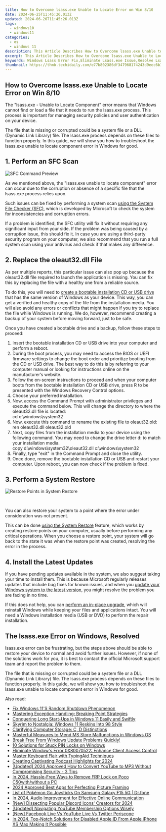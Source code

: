 ```yaml
---
title: How to Overcome lsass.exe Unable to Locate Error on Win 8/10
date: 2024-06-25T11:45:26.013Z
updated: 2024-06-26T11:45:26.013Z
tags:
  - windows10
  - windows11
categories:
  - os
  - windows 11
description: This Article Describes How to Overcome lsass.exe Unable to Locate Error on Win 8/10
excerpt: This Article Describes How to Overcome lsass.exe Unable to Locate Error on Win 8/10
keywords: Windows Lsass Error Fix,Eliminate Lsass.exe Issue,Resolve Lsass Error WIN 8/10,Overcoming lsass.exe Failure,Addressing Win 8 Lsass Error,Remedy Lsass.exe Not Found,Tackling Lsass.exe Locate Error
thumbnail: https://thmb.techidaily.com/e77b802386df347968174243d9eec6b1ff5aaa13a757fb94ecaebe8d1775e8b5.jpg
---
```


## How to Overcome lsass.exe Unable to Locate Error on Win 8/10

 The "lsass.exe - Unable to Locate Component" error means that Windows cannot find or load a file that it needs to run the lsass.exe process. This process is important for managing security policies and user authentication on your device.

 The file that is missing or corrupted could be a system file or a DLL (Dynamic Link Library) file. The lsass.exe process depends on these files to function properly. In this guide, we will show you how to troubleshoot the lsass.exe unable to locate component error in Windows for good.

## 1\. Perform an SFC Scan

![SFC Command Preview](https://static1.makeuseofimages.com/wordpress/wp-content/uploads/2023/06/sfc-command-preview.jpg)

 As we mentioned above, the "lsass.exe unable to locate component" error can occur due to the corruption or absence of a specific file that the lsass.exe process relies upon.

 Such issues can be fixed by performing a system scan [using the System File Checker (SFC)](https://www.makeuseof.com/system-file-checker-sfc-windows/), which is developed by Microsoft to check the system for inconsistencies and corruption errors.

 If a problem is identified, the SFC utility will fix it without requiring any significant input from your side. If the problem was being caused by a corruption issue, this should fix it. In case you are using a third-party security program on your computer, we also recommend that you run a full system scan using your antivirus and check if that makes any difference.

## 2\. Replace the oleaut32.dll File

 As per multiple reports, this particular issue can also pop up because the oleaut32.dll file required to launch the application is missing. You can fix this by replacing the file with a healthy one from a reliable source.

 To do this, you will need to [create a bootable installation CD or USB drive](https://www.makeuseof.com/windows-11-create-bootable-usb-drive/) that has the same version of Windows as your device. This way, you can get a verified and healthy copy of the file from the installation media. You will also avoid any errors or conflicts that might happen if you try to replace the file while Windows is running. We do, however, recommend creating a backup of your system before moving forward, just to be safe.

 Once you have created a bootable drive and a backup, follow these steps to proceed:

1. Insert the bootable installation CD or USB drive into your computer and perform a reboot.
2. During the boot process, you may need to access the BIOS or UEFI firmware settings to change the boot order and prioritize booting from the CD or USB drive. The best way to do this is by referring to your computer manual or looking for instructions online on the manufacturer’s website.
3. Follow the on-screen instructions to proceed and when your computer boots from the bootable installation CD or USB drive, press R to be presented with the Windows Recovery Control options.
4. Choose your preferred installation.
5. Now, access the Command Prompt with administrator privileges and execute the command below. This will change the directory to where the oleaut32.dll file is located:  
cd c:\windows\system32
6. Now, execute this command to rename the existing file to oleaut32.old:  
ren oleaut32.dll oleaut32.old
7. Next, copy files from the installation media to your device using the following command. You may need to change the drive letter d: to match your installation media.  
​​​​​​​​​​​​​​copy d:\windows\system32\oleaut32.dll c:\windows\system32
8. Finally, type "exit" in the Command Prompt and close the utility.
9. Once done, remove the bootable installation CD or USB and restart your computer. Upon reboot, you can now check if the problem is fixed.

## 3\. Perform a System Restore

![Restore Points in System Restore](https://static1.makeuseofimages.com/wordpress/wp-content/uploads/2023/06/restore-points-in-system-restore.jpg)

 ​​​​​​​

 You can also restore your system to a point where the error under consideration was not present.

 This can be done [using the System Restore](https://www.makeuseof.com/use-system-restore-windows/) feature, which works by creating restore points on your computer, usually before performing any critical operations. When you choose a restore point, your system will go back to the state it was when the restore point was created, resolving the error in the process.

## 4\. Install the Latest Updates

 If you have pending updates available in the system, we also suggest taking your time to install them. This is because Microsoft regularly releases updates that include bug fixes for known issues, and when you [update your Windows system to the latest version](https://www.makeuseof.com/tag/update-windows-software-guide/), you might resolve the problem you are facing in no time.

 If this does not help, you can [perform an in-place upgrade](https://www.makeuseof.com/in-place-upgrade-windows-11/), which will reinstall Windows while keeping your files and applications intact. You will need a Windows installation media (USB or DVD) to perform the repair installation.

## The lsass.exe Error on Windows, Resolved

 Isass.exe error can be frustrating, but the steps above should be able to restore your device to normal and avoid further issues. However, if none of the solutions work for you, it is best to contact the official Microsoft support team and report the problem to them.

 The file that is missing or corrupted could be a system file or a DLL (Dynamic Link Library) file. The lsass.exe process depends on these files to function properly. In this guide, we will show you how to troubleshoot the lsass.exe unable to locate component error in Windows for good.

<span class="atpl-alsoreadstyle">Also read:</span>
<div><ul>
<li><a href="https://win11.techidaily.com/fix-windows-11s-random-shutdown-phenomenon/"><u>Fix Windows 11'S Random Shutdown Phenomenon</u></a></li>
<li><a href="https://win11.techidaily.com/mastering-exception-handling-breaking-point-strategies/"><u>Mastering Exception Handling: Breaking Point Strategies</u></a></li>
<li><a href="https://win11.techidaily.com/conquering-long-start-ups-in-windows-11-easily-and-swiftly/"><u>Conquering Long Start-Ups in Windows 11 Easily and Swiftly</u></a></li>
<li><a href="https://win11.techidaily.com/skyrim-to-nostalgia-windows-11-reskins-into-98-style/"><u>Skyrim to Nostalgia: Windows 11 Reskins Into 98 Style</u></a></li>
<li><a href="https://win11.techidaily.com/clarifying-computer-storage-c-d-distinctions/"><u>Clarifying Computer Storage: C, D Distinctions</u></a></li>
<li><a href="https://win11.techidaily.com/masterful-measures-to-mend-ms-store-malfunctions-in-windows-os/"><u>Masterful Measures to Mend MS Store Malfunctions in Windows OS</u></a></li>
<li><a href="https://win11.techidaily.com/1719313088233-break-free-from-windows-update-problems-quickly/"><u>Break Free From Windows Update Problems Quickly!</u></a></li>
<li><a href="https://win11.techidaily.com/10-solutions-for-stuck-pin-locks-on-windows/"><u>10 Solutions for Stuck PIN Locks on Windows</u></a></li>
<li><a href="https://win11.techidaily.com/eliminate-windows-error-0x80070522-enhance-client-access-control/"><u>Eliminate Window's Error 0X80070522: Enhance Client Access Control</u></a></li>
<li><a href="https://win11.techidaily.com/master-keyboard-flair-with-typingaid-techniques/"><u>Master Keyboard Flair with TypingAid Techniques</u></a></li>
<li><a href="https://extra-lessons.techidaily.com/creating-captivating-podcast-highlights-for-2024/"><u>Creating Captivating Podcast Highlights for 2024</u></a></li>
<li><a href="https://eaxpv-info.techidaily.com/updated-2024-approved-how-to-convert-youtube-to-mp3-without-compromising-security-3-tips/"><u>[Updated] 2024 Approved  How to Convert YouTube to MP3 Without Compromising Security - 3 Tips</u></a></li>
<li><a href="https://bypass-frp.techidaily.com/in-2024-hassle-free-ways-to-remove-frp-lock-on-poco-c50withwithout-a-pc-by-drfone-android/"><u>In 2024, Hassle-Free Ways to Remove FRP Lock on Poco C50with/without a PC</u></a></li>
<li><a href="https://extra-tips.techidaily.com/2024-approved-best-apps-for-perfecting-picture-framing/"><u>2024 Approved  Best Apps for Perfecting Picture Framing</u></a></li>
<li><a href="https://change-location.techidaily.com/list-of-pokemon-go-joysticks-on-samsung-galaxy-f15-5g-drfone-by-drfone-virtual-android/"><u>List of Pokémon Go Joysticks On Samsung Galaxy F15 5G | Dr.fone</u></a></li>
<li><a href="https://youtube-clips.techidaily.com/in-2024-audio-improvement-for-effective-online-communication/"><u>In 2024, Audio Improvement for Effective Online Communication</u></a></li>
<li><a href="https://discord-videos.techidaily.com/new-dissecting-popular-discord-icons-creators-for-2024/"><u>[New] Dissecting Popular Discord Icons' Creators for 2024</u></a></li>
<li><a href="https://facebook-record-videos.techidaily.com/updated-navigating-youtube-membership-options-wisely/"><u>[Updated] Navigating YouTube Membership Options Wisely</u></a></li>
<li><a href="https://youtube-stream.techidaily.com/new-facebook-live-vs-youtube-live-vs-twitter-periscope/"><u>[New] Facebook Live Vs YouTube Live Vs Twitter Periscope</u></a></li>
<li><a href="https://apple-account.techidaily.com/in-2024-top-notch-solutions-for-disabled-apple-id-from-apple-iphone-xs-max-making-it-possible-by-drfone-ios/"><u>In 2024, Top-Notch Solutions for Disabled Apple ID From Apple iPhone XS Max Making It Possible</u></a></li>
</ul></div>

<ins class="adsbygoogle"
      style="display:block"
      data-ad-client="ca-pub-7571918770474297"
      data-ad-slot="8358498916"
      data-ad-format="auto"
      data-full-width-responsive="true"></ins>